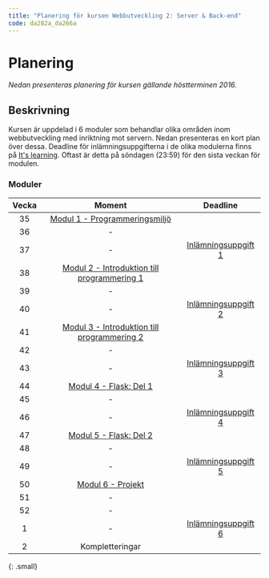 ```yaml
---
title: "Planering för kursen Webbutveckling 2: Server & Back-end"
code: da282a_da266a
---
```


# Planering

*Nedan presenteras planering för kursen gällande höstterminen 2016.*

## Beskrivning

Kursen är uppdelad i 6 moduler som behandlar olika områden inom webbutveckling med inriktning mot servern. Nedan presenteras en kort plan över dessa. Deadline för inlämningsuppgifterna i de olika modulerna finns på [It's learning](https://mah.itslearning.com/ContentArea/ContentArea.aspx?LocationID=26042&LocationType=1). Oftast är detta på söndagen (23:59) för den sista veckan för modulen.

### Moduler

| Vecka | Moment | Deadline |
|:-----:|:------:|:--------:|
| 35 | [Modul 1 - Programmeringsmiljö](/courses/da282a_da266a/modules/mod1.html) ||
| 36 | - ||
| 37 | - | [Inlämningsuppgift 1](/courses/da282a_da266a/assignments/uppg1.html) |
| 38 | [Modul 2 - Introduktion till programmering 1](/courses/da282a_da266a/modules/mod2.html) ||
| 39 | - ||
| 40 | - | [Inlämningsuppgift 2](/courses/da282a_da266a/assignments/uppg2.html) |
| 41 | [Modul 3 - Introduktion till programmering 2](/courses/da282a_da266a/modules/mod3.html) ||
| 42 | - ||
| 43 | - | [Inlämningsuppgift 3](/courses/da282a_da266a/assignments/uppg3.html) |
| 44 | [Modul 4 - Flask: Del 1](/courses/da282a_da266a/modules/mod4.html) ||
| 45 | - ||
| 46 | - | [Inlämningsuppgift 4](/courses/da282a_da266a/assignments/uppg4.html) |
| 47 | [Modul 5 - Flask: Del 2](/courses/da282a_da266a/modules/mod5.html) ||
| 48 | - ||
| 49 | - | [Inlämningsuppgift 5](/courses/da282a_da266a/assignments/uppg5.html) |
| 50 | [Modul 6 - Projekt](/courses/da282a_da266a/modules/mod6.html) ||
| 51 | - ||
| 52 | - ||
| 1 | - | [Inlämningsuppgift 6](/courses/da282a_da266a/assignments/uppg6.html) |
| 2 | Kompletteringar |
{: .small}
